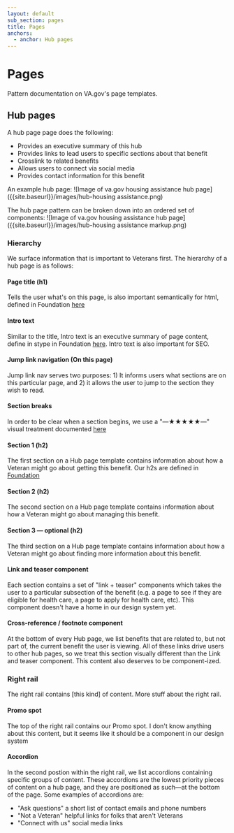 ```yaml
---
layout: default
sub_section: pages
title: Pages
anchors:
  - anchor: Hub pages
---
```


# Pages

Pattern documentation on VA.gov's page templates. 

## Hub pages 
A hub page page does the following: 
- Provides an executive summary of this hub
- Provides links to lead users to specific sections about that benefit
- Crosslink to related benefits 
- Allows users to connect via social media
- Provides contact information for this benefit

An example hub page:
![Image of va.gov housing assistance hub page]({{site.baseurl}}/images/hub-housing assistance.png)

The hub page pattern can be broken down into an ordered set of components:
![Image of va.gov housing assistance hub page]({{site.baseurl}}/images/hub-housing assistance markup.png)

### Hierarchy
We surface information that is important to Veterans first. The hierarchy of a hub page is as follows:

#### Page title (h1)
Tells the user what's on this page, is also important semantically for html, defined in Foundation [here](https://department-of-veterans-affairs.github.io/vets-design-system-documentation/design/typography.html#headings)
#### Intro text
Similar to the title, Intro text is an executive summary of page content, define in stype in Foundation [here](https://department-of-veterans-affairs.github.io/vets-design-system-documentation/design/typography.html#paragraphs). Intro text is also important for SEO. 

#### Jump link navigation (On this page)
Jump link nav serves two purposes: 1) It informs users what sections are on this particular page, and 2) it allows the user to jump to the section they wish to read. 

#### Section breaks
In order to be clear when a section begins, we use a "—★★★★★—" visual treatment documented [here](https://department-of-veterans-affairs.github.io/vets-design-system-documentation/components/horizontal-rules)

#### Section 1 (h2)
The first section on a Hub page template contains information about how a Veteran might go about getting this benefit. Our h2s are defined in [Foundation](https://department-of-veterans-affairs.github.io/vets-design-system-documentation/design/typography.html#headings)

#### Section 2 (h2)
The second section on a Hub page template contains information about how a Veteran might go about managing this benefit.

#### Section 3 — optional (h2)
The third section on a Hub page template contains information about how a Veteran might go about finding more information about this benefit.

#### Link and teaser component
Each section contains a set of "link + teaser" components which takes the user to a particular subsection of the benefit (e.g. a page to see if they are eligible for health care, a page to apply for health care, etc). This component doesn't have a home in our design system yet.

#### Cross-reference / footnote component
At the bottom of every Hub page, we list benefits that are related to, but not part of, the current benefit the user is viewing. All of these links drive users to other hub pages, so we treat this section visually different than the Link and teaser component. This content also deserves to be component-ized.

### Right rail
The right rail contains [this kind] of content. More stuff about the right rail.

#### Promo spot
The top of the right rail contains our Promo spot. I don't know anything about this content, but it seems like it should be a component in our design system

#### Accordion
In the second postion within the right rail, we list accordions containing specific groups of content. These accordions are the lowest priority pieces of content on a hub page, and they are positioned as such—at the bottom of the page. Some examples of accordions are: 
* "Ask questions" a short list of contact emails and phone numbers
* "Not a Veteran" helpful links for folks that aren't Veterans
* "Connect with us" social media links
